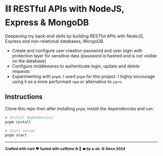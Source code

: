 # ⛓️ RESTful APIs with NodeJS, Express & MongoDB

Deepening my back-end skills by building RESTful APIs with NodeJS, Express and non-relational databases, MongoDB.

- Create and configure user creation password and user login with protection layer for sensitive data (password is hashed and is not visible on the database)
- Configure middlewares to authenticate login, update and delete requests
- Experimenting with `pnpm`. I used `pnpm` for this project. I highly encourage using it as a more performant `npm` or alternative to `yarn`.

## Instructions

Clone this repo then after installing `pnpm`, install the dependencies and run:

```bash
# Install dependencies
pnpm install

# Start server
pnpm start
```

---

<sub>**Crafted with care ❤ fueled with caffeine ☕️ 🍵 🫖 by a-sh. © Since 2024**</sub>